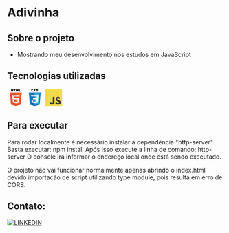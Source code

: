 # Adivinha

## Sobre o projeto

 - Mostrando meu desenvolvimento nos estudos em JavaScript 

## Tecnologias utilizadas

<a href="https://www.w3.org/html/" target="_blank"> <img src="https://raw.githubusercontent.com/devicons/devicon/master/icons/html5/html5-original-wordmark.svg" alt="html5" width="40" height="40"/> </a>
<a href="https://www.w3schools.com/css/" target="_blank"> <img src="https://raw.githubusercontent.com/devicons/devicon/master/icons/css3/css3-original-wordmark.svg" alt="css3" width="40" height="40"/> </a><a href="https://developer.mozilla.org/en-US/docs/Web/JavaScript" target="_blank"> <img src="https://raw.githubusercontent.com/devicons/devicon/master/icons/javascript/javascript-original.svg" alt="javascript" width="40" height="40"/> </a>

## Para executar 

Para rodar localmente é necessário instalar a dependência "http-server".
Basta executar: npm install
Após isso execute a linha de comando: http-server
O console irá informar o endereço local onde está sendo executado.

O projeto não vai funcionar normalmente apenas abrindo o index.html devido 
importação de script utilizando type module, pois resulta em erro de CORS.

## Contato:

<a href="https://www.linkedin.com/in/michel-silva-aa0663162/" target="blank"><img  src="https://img.shields.io/badge/LinkedIn-0077B5?style=for-the-badge&logo=linkedin&logoColor=white" alt="LINKEDIN"/></a>
